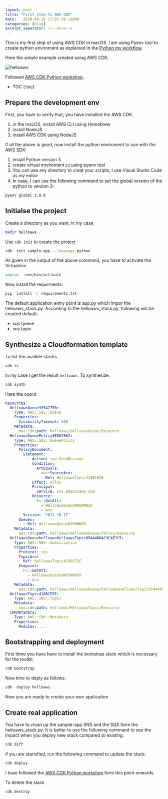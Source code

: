 ```yaml
---
layout: post
title: "First step to AWS CDK"
date:   2020-09-26 13:01:30 +1000
categories: [blog]
excerpt_separator: <!--more-->
---
```


This is my first step of using AWS CDK in macOS.  I am using Pyenv tool to create python enviroment  as explained in the [Python my workflow](https://ojitha.blogspot.com/2020/05/python-my-workflow.html).

Here the simple example created using AWS CDK.

![helloaws](https://cdn.jsdelivr.net/gh/ojitha/blog@master/uPic/helloaws.png)

Followed [AWS CDK Python workshop](https://cdkworkshop.com/30-python.html).

 <!--more-->

* TOC
{:toc}

## Prepare the development env
First, you have to verify that, you have installed the AWS CDK.
1. in the macOS, install AWS CLI using Homebrew
2. install NodeJS
3. install AWS CDK using NodeJS

If all the above is good, now install the python enviroment to use with the AWS SDK:
1. install Python version 3 
2. create virtual enviroment `p3` using pyenv tool 
3. You can use any directory to creat your scripts, I use Visual Studio Code as my editor
4. In case, I can use the following command to set the global version of the python  to version 3:

```bash
pyenv global 3.8.0
```

## Initialse the project
Create a directory as you want, in my case
```bash
mkdir helloaws
```

Use `cdk init` to create the project
```bash
cdk  init sample-app --language python
```

As given in the output of the above command, you have to activate the Virtualenv
```bash
source  .env/bin/activate
```

Now install the requirments:
```bash
pip  install -r requirements.txt
```
The default application entry point is app.py which impor the helloaws_stack.py. According to the helloaws_stack.py, following will be created default:

- sqs queue
- sns topic

## Synthesize a Cloudformation template
To list the availble stacks
```bash
cdk ls
```
In my case I get the result `helloaws`. To synthesize:
```bash
cdk synth
```

Here the ouput
```yaml
Resources:
  HelloawsQueue99542750:
    Type: AWS::SQS::Queue
    Properties:
      VisibilityTimeout: 300
    Metadata:
      aws:cdk:path: helloaws/HelloawsQueue/Resource
  HelloawsQueuePolicy3ED87862:
    Type: AWS::SQS::QueuePolicy
    Properties:
      PolicyDocument:
        Statement:
          - Action: sqs:SendMessage
            Condition:
              ArnEquals:
                aws:SourceArn:
                  Ref: HelloawsTopic419BCE5E
            Effect: Allow
            Principal:
              Service: sns.amazonaws.com
            Resource:
              Fn::GetAtt:
                - HelloawsQueueN95NNN50
                - Arn
        Version: "2012-10-17"
      Queues:
        - Ref: HelloawsQueueN95NNN50
    Metadata:
      aws:cdk:path: helloaws/HelloawsQueue/Policy/Resource
  HelloawsQueuehelloawsHelloawsTopic05A44NNA13C4E1C5:
    Type: AWS::SNS::Subscription
    Properties:
      Protocol: sqs
      TopicArn:
        Ref: HelloawsTopic419BCE5E
      Endpoint:
        Fn::GetAtt:
          - HelloawsQueue9N95NNN50
          - Arn
    Metadata:
      aws:cdk:path: helloaws/HelloawsQueue/helloawsHelloawsTopic05A4499A/Resource
  HelloawsTopic418BCE5E:
    Type: AWS::SNS::Topic
    Metadata:
      aws:cdk:path: helloaws/HelloawsTopic/Resource
  CDKMetadata:
    Type: AWS::CDK::Metadata
    Properties:
      Modules: ...
```

## Bootstrapping and deployment
First titme you have have to install the bootstrap stack which is necessary for the toolkit. 

```bash
cdk bootstrap
```
Now time to deply as follows:
```bash
cdk  deploy helloaws
```
Now you are ready to create your own application

## Create real application
You have to clean up the sample-app SNS and the SQS form the helloaws_stack.py. It is better to use the following command to see the impact when you deploy new stack compared to existing:

```bash
cdk diff
```
if you are starisfied,  run the following command to update the stack:

```bash
cdk deploy
```

I have followed the [AWS CDK Python workshop](https://cdkworkshop.com/30-python.html) form this point onwards.

To delete the stack

```bash
cdk destroy
```

